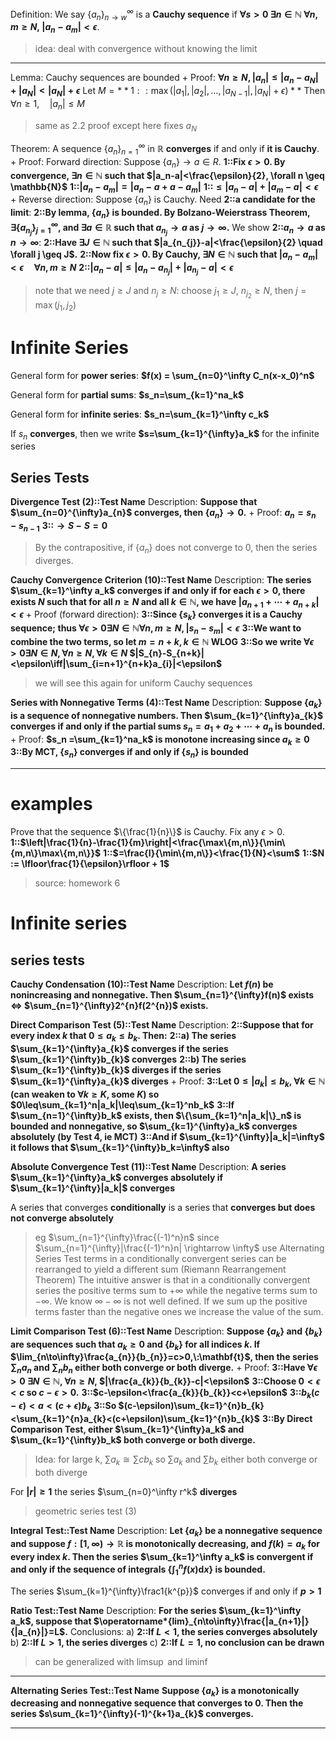Definition:
We say $\{a_n\}_{n\rightarrow w}^{\infty}$ is a **Cauchy sequence** if **$\forall s>0~\exists n\in \mathbb{N}~\forall n,m\geq N,~|a_{n}-a_{m}|<\epsilon$**.
> idea: deal with convergence without knowing the limit

***

Lemma: 
Cauchy sequences are bounded
+
Proof:
**$\forall n \geq N, |a_{n}|\leq|a_{n}-a_{N}|+|a_{N}|<|a_{N}|+\epsilon$**
Let $M=**1::\max(|a_{1}|,|a_{2}|,\ldots,|a_{N-1}|,|a_{N}|+\epsilon)**$ 
Then $\forall n\geq1,\quad|a_{n}|\leq M$
> same as 2.2 proof except here fixes $a_N$

Theorem: 
A sequence $\{a_n\}_{n=1}^\infty$ in $\mathbb{R}$ **converges** if and only if **it is Cauchy**.
+
Proof:
Forward direction:
Suppose $\{a_{n}\}\rightarrow a\in R$. 
**1::Fix $\epsilon>0$. By convergence, $\exists n\in\mathbb{N}$ such that $|a_n-a|<\frac{\epsilon}{2}, \forall n \geq \mathbb{N}$** 
**1::$|a_{n}-a_{m}|=|a_{n}-a+a-a_{m}|$** 
**1::$\leq|a_{n}-a|+|a_{m}-a|<\epsilon$**
+
Reverse direction:
Suppose $\{a_n\}$ is Cauchy. 
Need **2::a candidate for the limit**:
**2::By lemma, $\{a_n\}$ is bounded. By Bolzano-Weierstrass Theorem, $\exists\{a_{n_j}\}_{j=1}^{\infty}$, and $\exists a\in \mathbb{R}$ such that $a_{n_j} \to a$ as $j \to \infty$.** 
We show **2::$a_n \to a$ as $n \to \infty$**:
**2::Have $\exists J \in \mathbb{N}$ such that $|a_{n_{j}}-a|<\frac{\epsilon}{2} \quad \forall j \geq J$.** 
**2::Now fix $\epsilon > 0$. By Cauchy, $\exists N \in \mathbb{N}$ such that $|a_{n}-a_{m}|<\epsilon \quad \forall n,m\geq N$**
**2::$|a_{n}-a|\leq|a_{n}-a_{n_{j}}|+|a_{n_{j}}-a|<\epsilon$**
> note that we need $j \geq J$ and $n_j \geq N$: choose $j_1 \geq J$, $n_{j_2} \geq N$, then $j=\max(j_1, j_2)$

# Infinite Series

General form for **power series**: **$f(x) = \sum_{n=0}^\infty C_n(x-x_0)^n$** 

General form for **partial sums**: **$s_n=\sum_{k=1}^na_k$**

General form for **infinite series**: **$s_n=\sum_{k=1}^\infty c_k$**

If $s_n$ **converges**, then we write **$s=\sum_{k=1}^{\infty}a_k$** for the infinite series

## Series Tests

**Divergence Test (2)::Test Name**
Description:
**Suppose that $\sum_{n=0}^{\infty}a_{n}$ converges, then $\{a_{n}\}\to0$.**
+
Proof:
**$a_n=s_n-s_{n-1}$**
**3::$\to S - S = 0$**
> By the contrapositive, if $\{a_n\}$ does not converge to 0, then the series diverges.

**Cauchy Convergence Criterion (10)::Test Name**
Description:
**The series $\sum_{k=1}^\infty a_k$ converges if and only if for each $\epsilon > 0$, there exists $N$ such that for all $n \geq N$ and all $k \in \mathbb{N}$, we have $|a_{n+1}+\cdots+a_{n+k}|<\epsilon$**
+
Proof (forward direction):
**3::Since $\{s_k\}$ converges it is a Cauchy sequence; thus $\forall\epsilon>0\exists N\in\mathbb{N}\forall n,m\geq N,|s_{n}-s_{m}|<\epsilon$**
**3::We want to combine the two terms, so let $m = n + k, k \in \mathbb{N}$ WLOG**
**3::So we write $\forall\epsilon>0\exists N\in N,\forall n\geq N,\forall k\in N$ $|S_{n}-S_{n+k}|<\epsilon\iff|\sum_{i=n+1}^{n+k}a_{i}|<\epsilon$**
> we will see this again for uniform Cauchy sequences

**Series with Nonnegative Terms (4)::Test Name**
Description:
**Suppose $\{a_{k}\}$ is a sequence of nonnegative numbers. Then $\sum_{k=1}^{\infty}a_{k}$ converges if and only if the partial sums $s_{n}=a_{1}+a_{2}+\cdots+a_{n}$ is bounded.**
+
Proof:
**$s_n =\sum_{k=1}^na_k$ is monotone increasing since $a_{k}\geq0$**
**3::By MCT, $\{s_n\}$ converges if and only if $\{s_n\}$ is bounded**

***

# examples

Prove that the sequence $\{\frac{1}{n}\}$ is Cauchy.
Fix any $\epsilon > 0$. 
**1::$\left|\frac{1}{n}-\frac{1}{m}\right|<\frac{\max\{m,n\}}{\min\{m,n\}\max\{m,n\}}$**
**1::$=\frac{l}{\min\{m,n\}}<\frac{1}{N}<\sum$**
**1::$N := \lfloor\frac{1}{\epsilon}\rfloor + 1$**
> source: homework 6
# Infinite series

## series tests

**Cauchy Condensation (10)::Test Name**
Description:
**Let $f(n)$ be nonincreasing and nonnegative. Then $\sum_{n=1}^{\infty}f(n)$ exists $\iff$ $\sum_{n=1}^{\infty}2^{n}f(2^{n})$ exists.** 

**Direct Comparison Test (5)::Test Name**
Description:
**2::Suppose that for every index $k$ that $0\leq a_{k}\leq b_{k}$. Then:**
**2::a) The series $\sum_{k=1}^{\infty}a_{k}$ converges if the series $\sum_{k=1}^{\infty}b_{k}$ converges**
**2::b) The series $\sum_{k=1}^{\infty}b_{k}$ diverges if the series $\sum_{k=1}^{\infty}a_{k}$ diverges**
+
Proof:
**3::Let $0\leq|a_k|\leq b_k$, $\forall k\in\mathbb{N}$ (can weaken to $\forall k\geq K$, some $K$) so $0\leq\sum_{k=1}^n|a_k|\leq\sum_{k=1}^nb_k$** 
**3::If $\sum_{n=1}^{\infty}b_k$ exists, then $\{\sum_{k=1}^n|a_k|\}_n$ is bounded and nonnegative, so $\sum_{k=1}^{\infty}a_k$ converges absolutely (by Test 4, ie MCT)**
**3::And if $\sum_{k=1}^{\infty}|a_k|=\infty$ it follows that $\sum_{k=1}^{\infty}b_k=\infty$ also**

**Absolute Convergence Test (11)::Test Name**
Description:
**A series $\sum_{k=1}^{\infty}a_k$ converges absolutely if $\sum_{k=1}^{\infty}|a_k|$ converges**

A series that converges **conditionally** is a series that **converges but does not converge absolutely**
> eg $\sum_{n=1}^{\infty}\frac{(-1)^n}n$ since $\sum_{n=1}^{\infty}|\frac{(-1)^n}n| \rightarrow \infty$
> use Alternating Series Test
> terms in a conditionally convergent series can be rearranged to yield a different sum (Riemann Rearrangement Theorem)
> The intuitive answer is that in a conditionally convergent series the positive terms sum to $+\infty$ while the negative terms sum to $-\infty$.  We know $\infty-\infty$ is not well defined.  If we sum up the positive terms faster than the negative ones we increase the value of the sum.

**Limit Comparison Test (6)::Test Name**
Description:
**Suppose $\{a_k\}$ and $\{b_k\}$ are sequences such that $a_k \geq 0$ and $\{b_k\}$ for all indices $k$. If $\lim_{n\to\infty}\frac{a_{n}}{b_{n}}=c>0,\:\mathbf{t}$, then the series $\sum_n a_n$ and $\sum_n b_n$ either both converge or both diverge.**
+
Proof:
**3::Have $\forall \epsilon > 0$ $\exists N \in \mathbb{N}$, $\forall n \geq N$, $|\frac{a_{k}}{b_{k}}-c|<\epsilon$**
**3::Choose $0 < \epsilon < c$ so $c - \epsilon > 0$.** 
**3::$c-\epsilon<\frac{a_{k}}{b_{k}}<c+\epsilon$**
**3::$b_k(c-\epsilon )< a <(c+\epsilon) b_k$**
**3::So $(c-\epsilon)\sum_{k=1}^{n}b_{k}<\sum_{k=1}^{n}a_{k}<(c+\epsilon)\sum_{k=1}^{n}b_{k}$**
**3::By Direct Comparison Test, either $\sum_{k=1}^{\infty}a_k$ and $\sum_{k=1}^{\infty}b_k$ both converge or both diverge.**
> Idea: for large k, $\sum a_k\cong\sum cb_{k}$ so $\sum a_k$ and $\sum b_k$ either both converge or both diverge

For **$|r|\geq1$** the series $\sum_{n=0}^\infty r^k$ **diverges**
> geometric series test (3)

**Integral Test::Test Name**
Description:
**Let $\{a_k\}$ be a nonnegative sequence and suppose $f: [1, \infty) \rightarrow \mathbb{R}$ is monotonically decreasing, and $f(k) = a_k$ for every index $k$. Then the series $\sum_{k=1}^\infty a_k$ is convergent if and only if the sequence of integrals $\{\int_{1}^{n}f(x)\mathrm{d}x\}$ is bounded.**

The series $\sum_{k=1}^{\infty}\frac1{k^{p}}$ converges if and only if **$p > 1$**

**Ratio Test::Test Name**
Description:
**For the series $\sum_{k=1}^\infty a_k$, suppose that $\operatorname*{lim}_{n\to\infty}\frac{|a_{n+1}|}{|a_{n}|}=L$.**
Conclusions:
a) **2::If $L < 1$, the series converges absolutely**
b) **2::If $L > 1$, the series diverges**
c) **2::If $L = 1$, no conclusion can be drawn**
> can be generalized with $\limsup$ and $\liminf$

***

**Alternating Series Test::Test Name**
**Suppose $\{a_k\}$ is a monotonically decreasing and nonnegative sequence that converges to $0$. Then the series $s\sum_{k=1}^{\infty}(-1)^{k+1}a_{k}$ converges.**

***
